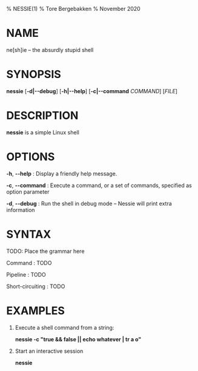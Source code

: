 % NESSIE(1)
% Tore Bergebakken
% November 2020

# NAME

ne[sh]ie – the absurdly stupid shell

# SYNOPSIS

**nessie** [**-d|-\-debug**] [**-h|-\-help**] [**-c|-\-command** *COMMAND*] [*FILE*]

# DESCRIPTION

**nessie** is a simple Linux shell

# OPTIONS

**-h**, **-\-help**
:   Display a friendly help message.

**-c**, **-\-command**
:   Execute a command, or a set of commands, specified as option parameter

**-d**, **-\-debug**
:   Run the shell in debug mode – Nessie will print extra information

# SYNTAX

TODO: Place the grammar here

Command
:    TODO

Pipeline
:    TODO

Short-circuiting
:    TODO

# EXAMPLES

1. Execute a shell command from a string:

   **nessie -c "true && false || echo whatever | tr a o"**

2. Start an interactive session

   **nessie**
